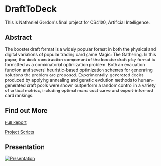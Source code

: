 # DraftToDeck

This is Nathaniel Gordon's final project for CS4100, Artificial Intelligence.

## Abstract

The booster draft format is a widely popular format in both the physical and digital variations of popular trading card game Magic: The Gathering. In this paper, the deck-construction component of the booster draft play format is formatted as a combinatorial optimization problem. Both an evaluation function and several heuristic-based optimization schemes for generating solutions the problem are proposed. Experimentally-generated decks produced by applying annealing and genetic evolution methods to human-generated draft pools were shown outperform a random control in a variety of critical metrics, including optimal mana cost curve and expert-informed card rankings. 

## Find out More

[Full Report](report/report.pdf)

[Project Scripts](scripts/)

## Presentation

[![Presentation](https://img.youtube.com/vi/ON8Aaa8GbUw/maxresdefault.jpg)](https://youtu.be/ON8Aaa8GbUw)
